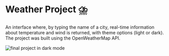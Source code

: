 # Weather Project ⛈️
An interface where, by typing the name of a city, real-time information about temperature and wind is returned, with theme options (light or dark). 
The project was built using the OpenWeatherMap API.

![final project in dark mode](final-image.PNG)


